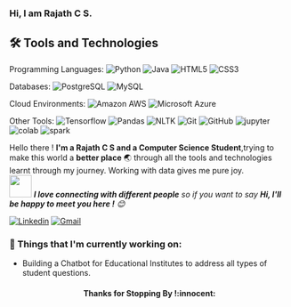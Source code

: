 ### Hi, I am Rajath C S. 



## 🛠️ Tools and Technologies

Programming Languages:
![Python](https://img.shields.io/badge/-Python-black?style=flat-square&logo=Python)
![Java](https://img.shields.io/badge/-java-black?style=flat-square&logo=java)
![HTML5](https://img.shields.io/badge/-HTML5-black?style=flat-square&logo=html5&logoColor=white)
![CSS3](https://img.shields.io/badge/-CSS3-black?style=flat-square&logo=css3)


Databases:
![PostgreSQL](https://img.shields.io/badge/-PostgreSQL-black?style=flat-square&logo=postgresql)
![MySQL](https://img.shields.io/badge/-MySQL-black?style=flat-square&logo=mysql)

Cloud Environments:
![Amazon AWS](https://img.shields.io/badge/Amazon%20AWS-black?style=flat-square&logo=amazon-aws)
![Microsoft Azure](https://img.shields.io/badge/Microsoft%20Azure-black?style=flat-square&logo=microsoft-azure)

Other Tools:
![Tensorflow](https://img.shields.io/badge/-Tensorflow-181717?style=flat-square&logo=tensorflow)
![Pandas](https://img.shields.io/badge/-Pandas-181717?style=flat-square&logo=pandas)
![NLTK](https://img.shields.io/badge/-NLTK-181717?style=flat-square&logo=NLTK)
![Git](https://img.shields.io/badge/-Git-black?style=flat-square&logo=git)
![GitHub](https://img.shields.io/badge/-GitHub-181717?style=flat-square&logo=github)
![jupyter](https://img.shields.io/badge/-JupyterNotebooks-181717?style=flat-square&logo=jupyter)
![colab](https://img.shields.io/badge/-Colab-181717?style=flat-square&logo=google)
![spark](https://img.shields.io/badge/-Apache%20Spark-181717?style=flat-square&logo=apache-spark)



<!-- Greeting -->

<!--Introduction -->
Hello there ! **I'm a Rajath C S and a Computer Science Student**,trying to make this world a **better place** :earth_asia: through all the tools and technologies learnt through my journey. Working with data gives me pure joy. 
<br>
<img src="https://media.giphy.com/media/LnQjpWaON8nhr21vNW/giphy.gif" width="40"> <em><b>I love connecting with different people</b> so if you want to say <b>Hi, I'll be happy to meet you here !</b> :blush:</em>

<!-- Your badges -->
[![Linkedin](https://img.shields.io/badge/-RutuparnaKudtarkar-blue?style=flat&logo=Linkedin&logoColor=white)](https://www.linkedin.com/in/rajathcs/)
[![Gmail](https://img.shields.io/badge/-Rutuparna-c14438?style=flat&logo=Gmail&logoColor=white)](mailto:rajathcs.1996@gmail.com)

### 💼  Things that I'm currently working on: 
* Building a Chatbot for Educational Institutes to address all types of student questions.

</p>

<h4 align="center"> Thanks for Stopping By !:innocent:</h4>
